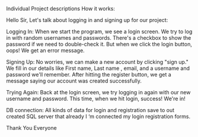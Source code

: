 Individual Project descriptions How it works:

Hello Sir,
Let's talk about logging in and signing up for our project:

Logging In: When we start the program, we see a login screen. We try to log in with random usernames and passwords. There's a checkbox to show the password if we need to double-check it. But when we click the login button, oops! We get an error message.

Signing Up: No worries, we can make a new account by clicking "sign up." We fill in our details like First name, Last name , email, and a username and password we'll remember. After hitting the register button, we get a message saying our account was created successfully.

Trying Again: Back at the login screen, we try logging in again with our new username and password. This time, when we hit login, success! We're in!

DB connection: All kinds of data for login and registration save to out created SQL server that already I ‘m connected my login registration forms.

                                          
Thank You Everyone

